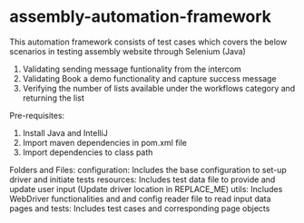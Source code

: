 # assembly-automation-framework
This automation framework consists of test cases which covers the below scenarios in testing assembly website through Selenium (Java)
  1. Validating sending message funtionality from the intercom 
  2. Validating Book a demo functionality and capture success message 
  3. Verifying the number of lists available under the workflows category and returning the list

Pre-requisites:
  1. Install Java and IntelliJ
  2. Import maven dependencies in pom.xml file
  3. Import dependencies to class path 

Folders and Files:
configuration: Includes the base configuration to set-up driver and initiate tests
resources: Includes test data file to provide and update user input (Update driver location in REPLACE_ME)
utils: Includes WebDriver functionalities and and config reader file to read input data
pages and tests: Includes test cases and corresponding page objects

